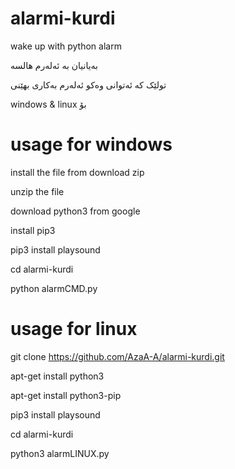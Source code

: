 # alarmi-kurdi
wake up with python alarm

به‌یانیان به‌ ئه‌له‌رم هالسه‌

تولێک که‌ ئه‌توانی وه‌کو ئه‌له‌رم به‌کاری بهێنی

 windows & linux بۆ
 
 
# usage for windows

install the file from download zip

unzip the file 

download python3 from google

install pip3

pip3 install playsound

cd alarmi-kurdi

python alarmCMD.py

# usage for linux 

git clone https://github.com/AzaA-A/alarmi-kurdi.git

apt-get install python3

apt-get install python3-pip

pip3 install playsound

cd alarmi-kurdi

python3 alarmLINUX.py
